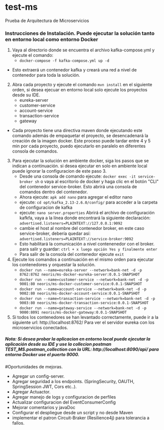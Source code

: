 # test-ms
Prueba de Arquitectura de Microservicios

### Instrucciones de Instalación. Puede ejecutar la solución tanto en entorno local como entorno Docker

1. Vaya al directorio donde se encuentra el archivo kafka-compose.yml y ejecute el comando:
   - ` docker-compose -f kafka-compose.yml up -d `
  - Esto extraerá un contenedor kafka y creará una red a nivel de contenedor para toda la solución.
2. Abra cada proyecto y ejecute el comando ` mvn install ` en el siguiente orden, si desea ejecuar en entorno local solo ejecute los proyectos desde su IDE.
   - eureka-server
   - customer-service
   - account-service
   - transaction-service
   - gateway
  - Cada proyecto tiene una directiva maven donde ejecutando este comando además de empaquetar el proyecto, se desencadenará la creación de la imagen docker. Este proceso puede tardar entre 4 y 5 min por cada proyecto, puedo ejecutarlo en paralelo en diferentes consola de comandos.
3. Para ejecutar la solución en ambiente docker, siga los pasos que se indican a continuación. si desea ejecutar en solo en ambiente local puede ignorar la configuracion de este paso 3. 
   - Desde una consola de comando ejecute: `docker exec -it service-broker sh` o vaya al escritorio de docker y haga clic en el botón "CLI" del contenedor service-broker. Esto abrirá una consola de comandos dentro del contenedor.
   - Ahora ejecute: ` apk add nano ` para agregar el editor nano
   - ejecute: ` cd opt/kafka_2.13-2.6.0/config/ ` para acceder a la carpeta de configuracion de kafka
   - ejecute: ` nano server.properties ` Abrirá el archivo de configuración kafkfa, vaya a la línea donde encontrará la siguiente declaración: `advertised.listeners=PLAINTEXT://127.0.0.1:9092 `
   - cambie el host al nombre del contenedor broker, en este caso service-broker, debería quedar así:
` advertised.listeners=PLAINTEXT://service-broker:9092 `
   - Esto habilitará la comunicación a nivel contenenedor con el broker. para salir y guardar:  `ctrl + x luego opción Yes y finalmente enter`
   - Para salir de la consola del contenedor ejecute `exit`
4. Ejecute los comandos a continuación en el mismo orden para ejecutar los contenedores y orquestar la solución.
   - `docker run --name=eureka-server --network=bank-net -d -p 8762:8762 neoris/ms-docker-eureka-server:0.0.1-SNAPSHOT`
   - `docker run --name=customer-service --network=bank-net -d -p 9001:80 neoris/ms-docker-customer-service:0.0.1-SNAPSHOT`
   - `docker run --name=account-service --network=bank-net -d -p 9002:80 neoris/ms-docker-account-service:0.0.1-SNAPSHOT`
   - `docker run --name=transaction-service --network=bank-net -d -p 9003:80 neoris/ms-docker-transaction-service:0.0.1-SNAPSHOT`
   - `docker run --name=gateway-service --network=bank-net -d -p 9000:8091 neoris/ms-docker-gateway:0.0.1-SNAPSHOT`
5. Si todos los contenedores se han levantado correctamente, puede ir a la siguiente url: http://localhost:8762/ Para ver el servidor eureka con los microservicios conectados.





 ##### Nota: Si desea probar la aplicacion en entorno local puede ejecutar la aplicación desde su IDE y use la collecion postman TEST_MS.postman_collection con la URL: http://localhost:8090/api/ para entorno Docker use el puerto 9000.
 
 #Oportunidades de mejoras.
 - Agregar un config-server.
 - Agregar seguridad a los endpoints. (SpringSecurity, OAUTH, SpringSession JWT, Cors etc..).
 - Agregar Actuactor.
 - Agregar manejo de logs y configuracion de perfiles
 - Actualizar configuracion del EventConsumerConfig
 - Mejorar comentarios y javaDoc
 - Configurar el despliegue desde un script y no desde Maven
 - implementar el patron Circuit-Braker (Resilience4j) para tolerancia a fallos.
